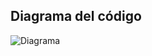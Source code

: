 ## Diagrama del código
![Diagrama](https://i.imgur.com/4ibfKoO_d.jpg?maxwidth=520&shape=thumb&fidelity=high)
